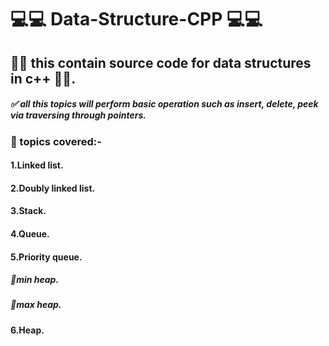 <!-- @format -->

# 💻💻 Data-Structure-CPP 💻💻

## 🔗🔗 this contain source code for data structures in c++ 🔗🔗.

##### ✅ all this topics will perform basic operation such as insert, delete, peek via traversing through pointers.

### 🔵 topics covered:-

#### 1.Linked list.

#### 2.Doubly linked list.

#### 3.Stack.

#### 4.Queue.

#### 5.Priority queue.

##### 📍min heap.

##### 📍max heap.

#### 6.Heap.
